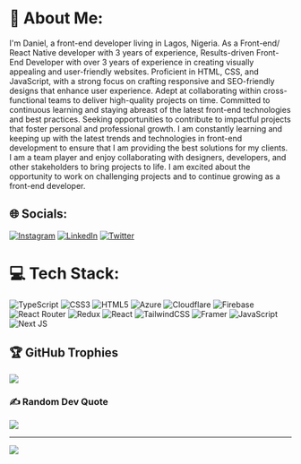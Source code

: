 # 💫 About Me:
I'm Daniel, a front-end developer living in Lagos, Nigeria. As a Front-end/ React Native developer with 3 years of experience, Results-driven Front-End Developer with over 3 years of experience in creating visually appealing and user-friendly websites. Proficient in HTML, CSS, and JavaScript, with a strong focus on crafting responsive and SEO-friendly designs that enhance user experience. Adept at collaborating within cross-functional teams to deliver high-quality projects on time. Committed to continuous learning and staying abreast of the latest front-end technologies and best practices. Seeking opportunities to contribute to impactful projects that foster personal and professional growth. I am constantly learning and keeping up with the latest trends and technologies in front-end development to ensure that I am providing the best solutions for my clients. I am a team player and enjoy collaborating with designers, developers, and other stakeholders to bring projects to life. I am excited about the opportunity to work on challenging projects and to continue growing as a front-end developer.


## 🌐 Socials:
[![Instagram](https://img.shields.io/badge/Instagram-%23E4405F.svg?logo=Instagram&logoColor=white)](https://instagram.com/damel_designs) [![LinkedIn](https://img.shields.io/badge/LinkedIn-%230077B5.svg?logo=linkedin&logoColor=white)](https://linkedin.com/in/Daniel-Jesutobi-Ekundayo) [![Twitter](https://img.shields.io/badge/Twitter-%231DA1F2.svg?logo=Twitter&logoColor=white)](https://twitter.com/dameldesign) 

# 💻 Tech Stack:
![TypeScript](https://img.shields.io/badge/typescript-%23007ACC.svg?style=for-the-badge&logo=typescript&logoColor=white) ![CSS3](https://img.shields.io/badge/css3-%231572B6.svg?style=for-the-badge&logo=css3&logoColor=white) ![HTML5](https://img.shields.io/badge/html5-%23E34F26.svg?style=for-the-badge&logo=html5&logoColor=white) ![Azure](https://img.shields.io/badge/azure-%230072C6.svg?style=for-the-badge&logo=azure-devops&logoColor=white) ![Cloudflare](https://img.shields.io/badge/Cloudflare-F38020?style=for-the-badge&logo=Cloudflare&logoColor=white) ![Firebase](https://img.shields.io/badge/firebase-%23039BE5.svg?style=for-the-badge&logo=firebase) ![React Router](https://img.shields.io/badge/React_Router-CA4245?style=for-the-badge&logo=react-router&logoColor=white) ![Redux](https://img.shields.io/badge/redux-%23593d88.svg?style=for-the-badge&logo=redux&logoColor=white) ![React](https://img.shields.io/badge/react-%2320232a.svg?style=for-the-badge&logo=react&logoColor=%2361DAFB) ![TailwindCSS](https://img.shields.io/badge/tailwindcss-%2338B2AC.svg?style=for-the-badge&logo=tailwind-css&logoColor=white) ![Framer](https://img.shields.io/badge/Framer-black?style=for-the-badge&logo=framer&logoColor=blue) ![JavaScript](https://img.shields.io/badge/javascript-%23323330.svg?style=for-the-badge&logo=javascript&logoColor=%23F7DF1E) ![Next JS](https://img.shields.io/badge/Next-black?style=for-the-badge&logo=next.js&logoColor=white)

## 🏆 GitHub Trophies
![](https://github-profile-trophy.vercel.app/?username=DAMELDESIGN&theme=dracula&no-frame=true&no-bg=true&margin-w=4)


### ✍️ Random Dev Quote
![](https://quotes-github-readme.vercel.app/api?type=horizontal&theme=radical)

---
[![](https://visitcount.itsvg.in/api?id=DAMELDESIGN&icon=6&color=10)](https://visitcount.itsvg.in)

<!-- Proudly created with GPRM ( https://gprm.itsvg.in ) -->
